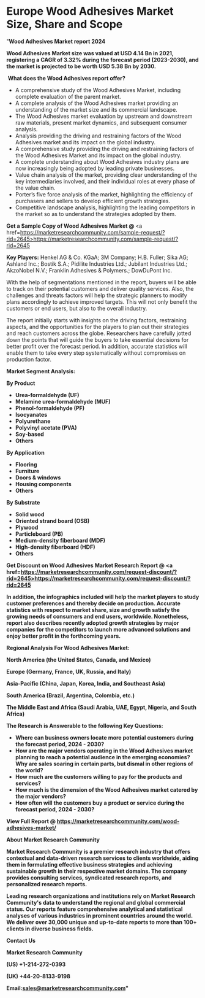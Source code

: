 # Europe Wood Adhesives Market Size, Share and Scope
"<strong>Wood Adhesives Market report 2024</strong>

<strong>Wood Adhesives Market size was valued at USD 4.14 Bn in 2021, registering a CAGR of 3.32% during the forecast period (2023-2030), and the market is projected to be worth USD 5.38 Bn by 2030.</strong>

 <strong><b>What does the Wood Adhesives report offer?</b></strong>
<ul>
  <li>A comprehensive study of the Wood Adhesives Market, including complete evaluation of the parent market.</li>
  <li>A complete analysis of the Wood Adhesives market providing an understanding of the market size and its commercial landscape.</li>
  <li>The Wood Adhesives market evaluation by upstream and downstream raw materials, present market dynamics, and subsequent consumer analysis.</li>
  <li>Analysis providing the driving and restraining factors of the Wood Adhesives market and its impact on the global industry.</li>
  <li>A comprehensive study providing the driving and restraining factors of the Wood Adhesives Market and its impact on the global industry.</li>
  <li>A complete understanding about Wood Adhesives industry plans are now increasingly being adopted by leading private businesses.</li>
  <li>Value chain analysis of the market, providing clear understanding of the key intermediaries involved, and their individual roles at every phase of the value chain.</li>
  <li>Porter’s five force analysis of the market, highlighting the efficiency of purchasers and sellers to develop efficient growth strategies.</li>
  <li>Competitive landscape analysis, highlighting the leading competitors in the market so as to understand the strategies adopted by them.</li>
</ul>

<strong>Get a Sample Copy of Wood Adhesives Market @ </strong><a href=https://marketresearchcommunity.com/sample-request/?rid=2645><u>https://marketresearchcommunity.com/sample-request/?rid=2645</u></a>

<strong>Key Players:</strong> 
Henkel AG &amp; Co. KGaA; 3M Company; H.B. Fuller; Sika AG; Ashland Inc.; Bostik S.A.; Pidilite Industries Ltd.; Jubilant Industries Ltd.; AkzoNobel N.V.; Franklin Adhesives &amp; Polymers.; DowDuPont Inc.

With the help of segmentations mentioned in the report, buyers will be able to track on their potential customers and deliver quality services. Also, the challenges and threats factors will help the strategic planners to modify plans accordingly to achieve improved targets. This will not only benefit the customers or end users, but also to the overall industry.

The report initially starts with insights on the driving factors, restraining aspects, and the opportunities for the players to plan out their strategies and reach customers across the globe. Researchers have carefully jotted down the points that will guide the buyers to take essential decisions for better profit over the forecast period. In addition, accurate statistics will enable them to take every step systematically without compromises on production factor.

<strong>Market Segment Analysis:</strong>


<strong><strong>By Product</strong></h4>
<ul>
 	<li>Urea-formaldehyde (UF)</li>
 	<li>Melamine urea-formaldehyde (MUF)</li>
 	<li>Phenol-formaldehyde (PF)</li>
 	<li>Isocyanates</li>
 	<li>Polyurethane</li>
 	<li>Polyvinyl acetate (PVA)</li>
 	<li>Soy-based</li>
 	<li>Others</li>
</ul>
<strong><strong>By Application</strong></h4>
<ul>
 	<li>Flooring</li>
 	<li>Furniture</li>
 	<li>Doors &amp; windows</li>
 	<li>Housing components</li>
 	<li>Others</li>
</ul>
<strong><strong>By Substrate</strong></h4>
<ul>
 	<li>Solid wood</li>
 	<li>Oriented strand board (OSB)</li>
 	<li>Plywood</li>
 	<li>Particleboard (PB)</li>
 	<li>Medium-density fiberboard (MDF)</li>
 	<li>High-density fiberboard (HDF)</li>
 	<li>Others</li>
</ul>

<strong>Get Discount on Wood Adhesives Market Research Report @ </b></strong><a href=https://marketresearchcommunity.com/request-discount/?rid=2645><u>https://marketresearchcommunity.com/request-discount/?rid=2645</u></a>

In addition, the infographics included will help the market players to study customer preferences and thereby decide on production. Accurate statistics with respect to market share, size and growth satisfy the growing needs of consumers and end users, worldwide. Nonetheless, report also describes recently adopted growth strategies by major companies for the competitors to launch more advanced solutions and enjoy better profit in the forthcoming years.

<strong>Regional Analysis For Wood Adhesives Market:</strong>

<strong>North America</strong> (the United States, Canada, and Mexico)

<strong>Europe</strong> (Germany, France, UK, Russia, and Italy)

<strong>Asia-Pacific</strong> (China, Japan, Korea, India, and Southeast Asia)

<strong>South America</strong> (Brazil, Argentina, Colombia, etc.)

<strong>The Middle East and Africa</strong> (Saudi Arabia, UAE, Egypt, Nigeria, and South Africa)

<strong>The Research is Answerable to the following Key Questions:</strong>
<ul>
 	<li>Where can business owners locate more potential customers during the forecast period, 2024 - 2030?</li>
 	<li>How are the major vendors operating in the Wood Adhesives market planning to reach a potential audience in the emerging economies? Why are sales soaring in certain parts, but dismal in other regions of the world?</li>
 	<li>How much are the customers willing to pay for the products and services?</li>
 	<li>How much is the dimension of the Wood Adhesives market catered by the major vendors?</li>
 	<li>How often will the customers buy a product or service during the forecast period, 2024 - 2030?</li>
</ul>

<strong>View Full Report @</strong> <a href=https://marketresearchcommunity.com/wood-adhesives-market/>https://marketresearchcommunity.com/wood-adhesives-market/</a>

<strong>About Market Research Community</strong>

Market Research Community is a premier research industry that offers contextual and data-driven research services to clients worldwide, aiding them in formulating effective business strategies and achieving sustainable growth in their respective market domains. The company provides consulting services, syndicated research reports, and personalized research reports.

Leading research organizations and institutions rely on Market Research Community's data to understand the regional and global commercial status. Our reports feature comprehensive analytical and statistical analyses of various industries in prominent countries around the world. We deliver over 30,000 unique and up-to-date reports to more than 100+ clients in diverse business fields.

<strong>Contact Us</strong>

<strong>Market Research Community</strong>

(US) +1-214-272-0393

(UK) +44-20-8133-9198

<strong>Email:</strong>sales@marketresearchcommunity.com"

